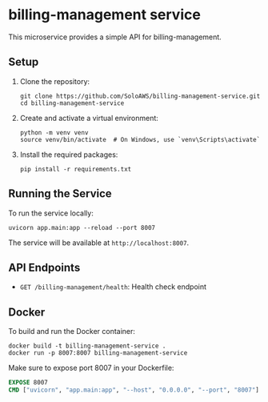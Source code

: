 # billing-management service

This microservice provides a simple API for billing-management.

## Setup

1. Clone the repository:

   ```
   git clone https://github.com/SoloAWS/billing-management-service.git
   cd billing-management-service
   ```

2. Create and activate a virtual environment:

   ```
   python -m venv venv
   source venv/bin/activate  # On Windows, use `venv\Scripts\activate`
   ```

3. Install the required packages:
   ```
   pip install -r requirements.txt
   ```

## Running the Service

To run the service locally:

```
uvicorn app.main:app --reload --port 8007
```

The service will be available at `http://localhost:8007`.

## API Endpoints

- `GET /billing-management/health`: Health check endpoint

## Docker

To build and run the Docker container:

```
docker build -t billing-management-service .
docker run -p 8007:8007 billing-management-service
```

Make sure to expose port 8007 in your Dockerfile:

```dockerfile
EXPOSE 8007
CMD ["uvicorn", "app.main:app", "--host", "0.0.0.0", "--port", "8007"]